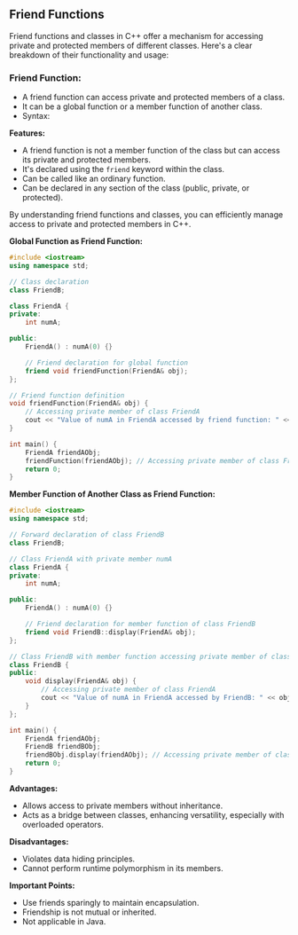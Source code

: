## Friend Functions
Friend functions and classes in C++ offer a mechanism for accessing private and protected members of different classes. Here's a clear breakdown of their functionality and usage:

### Friend Function:

- A friend function can access private and protected members of a class.
- It can be a global function or a member function of another class.
- Syntax:

**Features:**

- A friend function is not a member function of the class but can access its private and protected members.
- It's declared using the `friend` keyword within the class.
- Can be called like an ordinary function.
- Can be declared in any section of the class (public, private, or protected).

By understanding friend functions and classes, you can efficiently manage access to private and protected members in C++.

**Global Function as Friend Function:**

```cpp
#include <iostream>
using namespace std;

// Class declaration
class FriendB;

class FriendA {
private:
    int numA;

public:
    FriendA() : numA(0) {}

    // Friend declaration for global function
    friend void friendFunction(FriendA& obj);
};

// Friend function definition
void friendFunction(FriendA& obj) {
    // Accessing private member of class FriendA
    cout << "Value of numA in FriendA accessed by friend function: " << obj.numA << endl;
}

int main() {
    FriendA friendAObj;
    friendFunction(friendAObj); // Accessing private member of class FriendA using friend function
    return 0;
}

```

**Member Function of Another Class as Friend Function:**

```cpp
#include <iostream>
using namespace std;

// Forward declaration of class FriendB
class FriendB;

// Class FriendA with private member numA
class FriendA {
private:
    int numA;

public:
    FriendA() : numA(0) {}

    // Friend declaration for member function of class FriendB
    friend void FriendB::display(FriendA& obj);
};

// Class FriendB with member function accessing private member of class FriendA
class FriendB {
public:
    void display(FriendA& obj) {
        // Accessing private member of class FriendA
        cout << "Value of numA in FriendA accessed by FriendB: " << obj.numA << endl;
    }
};

int main() {
    FriendA friendAObj;
    FriendB friendBObj;
    friendBObj.display(friendAObj); // Accessing private member of class FriendA using friend member function of class FriendB
    return 0;
}

```

**Advantages:**

- Allows access to private members without inheritance.
- Acts as a bridge between classes, enhancing versatility, especially with overloaded operators.

**Disadvantages:**

- Violates data hiding principles.
- Cannot perform runtime polymorphism in its members.

**Important Points:**

- Use friends sparingly to maintain encapsulation.
- Friendship is not mutual or inherited.
- Not applicable in Java.
